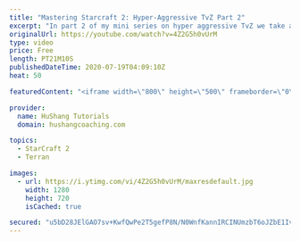 ```yaml
---
title: "Mastering Starcraft 2: Hyper-Aggressive TvZ Part 2"
excerpt: "In part 2 of my mini series on hyper aggressive TvZ we take a look at some example replays to help you guys out with various scenarios. Hopefully you learn a lot and enjoy the daily!  Mastering Starcraft 2: Hyper-Aggressive TvZ Part 2 #StarCraft2 #Terran #SC2 #guide #starcraft #tvz  Coaching --------------------------------------------------------------------------"
originalUrl: https://youtube.com/watch?v=4Z2G5h0vUrM
type: video
price: Free
length: PT21M10S
publishedDateTime: 2020-07-19T04:09:10Z
heat: 50

featuredContent: "<iframe width=\"800\" height=\"500\" frameborder=\"0\" src=\"https://www.youtube.com/embed/4Z2G5h0vUrM\" allow=\"accelerometer; autoplay; encrypted-media; gyroscope; picture-in-picture\" allowfullscreen></iframe>"

provider:
  name: HuShang Tutorials
  domain: hushangcoaching.com

topics:
  - StarCraft 2
  - Terran

images:
  - url: https://i.ytimg.com/vi/4Z2G5h0vUrM/maxresdefault.jpg
    width: 1280
    height: 720
    isCached: true

secured: "u5bD28JElGAO7sv+KwfQwPe2T5gefP8N/N0WnfKannIRCINUmzbT6oJZbE1IvMFdPZuieyzxPppwPlEJAxR7CDyQZ0zzOo/Nf3S4HPnTlmUEmtC0kzXGShleHJ9BVmy9rf5XXRtCrEVlbFBMo+ze7hzbui/b7n+D2KjE3fEdHvCG1QLCcaaaJo2PLK8iVuBRAropu3bN8CASMtCJplXDn6+7G8/CLJ/s9u1wduGATuN4ildem+pxwafsjSrnxAcSKqUmPYfZtYeXujDeS2RFVJ+JiO1xXqY94tjPDVZHv5ur9tFYtyngDCtHQykXhjc1oVAGphSDfYNuiJBJy7kbLHgQSIT16lnyW69cPQVlzKGuTMkQ2F1Xp67G9L65KpejB7AFXPEukB1OytIqnvWnFBFszc8VsvS/uAvnVCvTWs0=;plltoZvZnqyQo7uCD3zidQ=="
---
```


